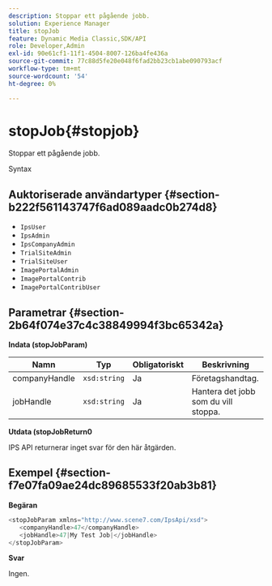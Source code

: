 ```yaml
---
description: Stoppar ett pågående jobb.
solution: Experience Manager
title: stopJob
feature: Dynamic Media Classic,SDK/API
role: Developer,Admin
exl-id: 90e61cf1-11f1-4504-8007-126ba4fe436a
source-git-commit: 77c88d5fe20e048f6fad2bb23cb1abe090793acf
workflow-type: tm+mt
source-wordcount: '54'
ht-degree: 0%

---
```


# stopJob{#stopjob}

Stoppar ett pågående jobb.

Syntax

## Auktoriserade användartyper {#section-b222f561143747f6ad089aadc0b274d8}

* `IpsUser`
* `IpsAdmin`
* `IpsCompanyAdmin`
* `TrialSiteAdmin`
* `TrialSiteUser`
* `ImagePortalAdmin`
* `ImagePortalContrib`
* `ImagePortalContribUser`

## Parametrar {#section-2b64f074e37c4c38849994f3bc65342a}

**Indata (stopJobParam)**

| Namn | Typ | Obligatoriskt | Beskrivning |
|---|---|---|---|
| companyHandle | `xsd:string` | Ja | Företagshandtag. |
| jobHandle | `xsd:string` | Ja | Hantera det jobb som du vill stoppa. |

**Utdata (stopJobReturn0**

IPS API returnerar inget svar för den här åtgärden.

## Exempel {#section-f7e07fa09ae24dc89685533f20ab3b81}

**Begäran**

```java
<stopJobParam xmlns="http://www.scene7.com/IpsApi/xsd">
   <companyHandle>47</companyHandle>
   <jobHandle>47|My Test Job|</jobHandle>
</stopJobParam>
```

**Svar**

Ingen.
